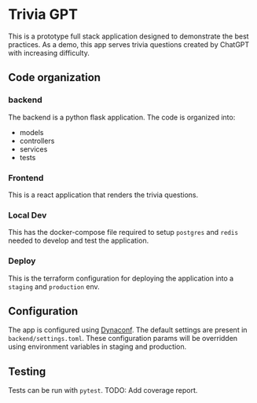 # Trivia GPT

This is a prototype full stack application designed to demonstrate the best practices. As a demo, this app serves trivia questions created by ChatGPT with increasing difficulty.

## Code organization

### backend 

The backend is a python flask application. The code is organized into:

- models
- controllers
- services
- tests

### Frontend

This is a react application that renders the trivia questions.

### Local Dev

This has the docker-compose file required to setup `postgres` and `redis` needed to develop and test the application.

### Deploy

This is the terraform configuration for deploying the application into a `staging` and `production` env.

## Configuration

The app is configured using [Dynaconf](https://www.dynaconf.com/flask/). The default settings are present in `backend/settings.toml`. These configuration params will be overridden using environment variables in staging and production.

## Testing

Tests can be run with `pytest`. TODO: Add coverage report.